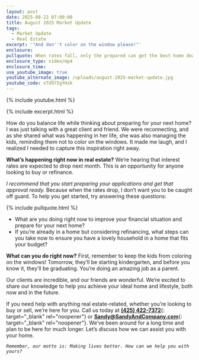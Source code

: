 ```yaml
---
layout: post
date: 2025-08-22 07:00:00
title: August 2025 Market Update
tags:
  - Market Update
  - Real Estate
excerpt: '"And don''t color on the window please!"'
enclosure:
pullquote: When rates fall, only the prepared can get the best home deals.
enclosure_type: video/mp4
enclosure_time:
use_youtube_image: true
youtube_alternate_image: /uploads/august-2025-market-update.jpg
youtube_code: xTd975gYHzk
---
```

{% include youtube.html %}

{% include excerpt.html %}

How do you balance life while thinking about preparing for your next home? I was just talking with a great client and friend. We were reconnecting, and as she shared what was happening in her life, she was also managing the kids, reminding them not to color on the windows. It made me laugh, and I realized I needed to capture this inspiration right away.

**What’s happening right now in real estate?** We’re hearing that interest rates are expected to drop next month. This is an opportunity for anyone looking to buy or refinance.

*I recommend that you start preparing your applications and get that approval ready.* Because when the rates drop, I don’t want you to be caught off guard. To help you get started, try answering these questions:

{% include pullquote.html %}

* What are you doing right now to improve your financial situation and prepare for your next home?
* If you’re already in a home but considering refinancing, what steps can you take now to ensure you have a lovely household in a home that fits your budget?

**What can you do right now?** First, remember to keep the kids from coloring on the windows! Tomorrow, they’ll be starting kindergarten, and before you know it, they’ll be graduating. You’re doing an amazing job as a parent.

Our clients are incredible, and our friends are wonderful. We’re excited to share our knowledge to help you achieve your ideal home and lifestyle, both now and in the future.

If you need help with anything real estate-related, whether you’re looking to buy or sell, we’re here for you. Call us today at [**(425) 422-7372**](tel:4254227372){: target="_blank" rel="noopener"} or [**Sandy@SandyAndCompany.com**](mailto:Sandy@SandyAndCompany.com){: target="_blank" rel="noopener"}. We’ve been around for a long time and plan to be here for much longer. Let’s discuss how we can assist you with your home.

*`Remember, our motto is: Making lives better. How can we help you with yours?`*